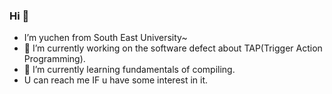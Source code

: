 ### Hi 👋

- I’m yuchen from South East University~
- 🔭 I’m currently working on the software defect about TAP(Trigger Action Programming).
- 🌱 I’m currently learning fundamentals of compiling.
- U can reach me IF u have some interest in it.


<!--
**overeverything/overeverything** is a ✨ _special_ ✨ repository because its `README.md` (this file) appears on your GitHub profile.

Here are some ideas to get you started:

- 🔭 I’m currently working on ...
- 🌱 I’m currently learning ...
- 👯 I’m looking to collaborate on ...
- 🤔 I’m looking for help with ...
- 💬 Ask me about ...
- 📫 How to reach me: ...
- 😄 Pronouns: ...
- ⚡ Fun fact: ...
-->
